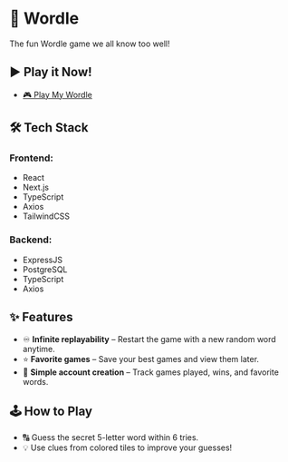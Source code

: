 # 🎯 Wordle

The fun Wordle game we all know too well!

## ▶️ Play it Now!

- [🎮 Play My Wordle](https://wordle-steel-tau.vercel.app/)

## 🛠 Tech Stack

### Frontend:

- React
- Next.js
- TypeScript
- Axios
- TailwindCSS

### Backend:

- ExpressJS
- PostgreSQL
- TypeScript
- Axios

## ✨ Features

- ♾️ **Infinite replayability** – Restart the game with a new random word anytime.
- ⭐ **Favorite games** – Save your best games and view them later.
- 👤 **Simple account creation** – Track games played, wins, and favorite words.

## 🕹️ How to Play

- 🔠 Guess the secret 5-letter word within 6 tries.
- 💡 Use clues from colored tiles to improve your guesses!
